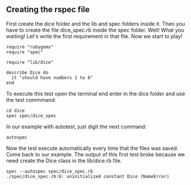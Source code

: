 ## Creating the rspec file

First create the dice folder and the lib and spec folders inside it. Then you have to create the file dice_spec.rb inside the spec folder. Well! What you waiting! Let's write the first requirement in that file. Now we start to play!

	require "rubygems"
	require "spec"
	
	require "lib/dice"

	describe Dice do 
	  it "should have numbers 1 to 6"
	end

To execute this test open the terminal end enter in the dice folder and use the test commmand:

	cd dice
	spec spec/dice_spec

In our example with autotest, just digit the next command:

	autospec

Now the test execute automatically every time that the files was saved.
Come back to our example. The output of this first test broke because we need create the Dice class in the lib/dice.rb file.

	spec --autospec spec/dice_spec.rb 
	./spec/dice_spec.rb:6: uninitialized constant Dice (NameError)
